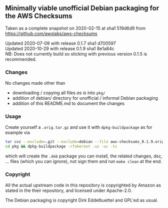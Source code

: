 
## Minimally viable unofficial Debian packaging for the AWS Checksums

Taken as a complete snapshot on 2020-02-15 at sha1 519d6d9 from
https://github.com/awslabs/aws-checksums

Updated 2020-07-09 with release 0.1.7 sha1 d700597  
Updated 2020-10-29 with release 0.1.9 sha1 8e1a84c  
NB: Does not currently build so sticking with previous version 0.1.5 is recommended.

### Changes

No changes made other than

- downloading / copying all files _as is_ into `pkg/`
- addition of debian/ directory for unofficial / informal Debian packaging
- addition of this README.md to document the changes

### Usage

Create yourself a `.orig.tar.gz` and use it with `dpkg-buildpackage` as for example via 

```sh
tar cvz --exclude=.git --exclude=debian --file aws-checksums_0.1.9.orig.tar.gz pkg
cd pkg && dpkg-buildpackage -rfakeroot -us -uc -tc
```

which will create the `.deb` package you can install, the related
changes, dsc, ... files (which you can ignore), not sign them and run
`make clean` at the end.

### Copyright

All the actual upstream code in this repository is copyrighted by
Amazon as stated in the their repository, and licensed under Apache-2.0.

The Debian packaging is copyright Dirk Eddelbuettel and GPL'ed as usual.
